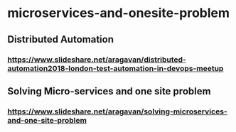 # microservices-and-onesite-problem

## Distributed Automation
### https://www.slideshare.net/aragavan/distributed-automation2018-london-test-automation-in-devops-meetup

## Solving Micro-services and one site problem
### https://www.slideshare.net/aragavan/solving-microservices-and-one-site-problem


